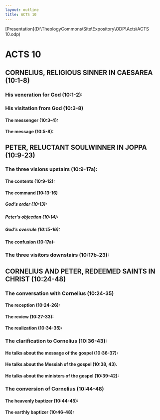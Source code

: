 ```yaml
---
layout: outline
title: ACTS 10
---
```

[Presentation](D:\TheologyCommons\Site\Expository\ODP\Acts\ACTS 10.odp)
# ACTS 10 
## CORNELIUS, RELIGIOUS SINNER IN CAESAREA (10:1-8) 
###  His veneration for God (10:1-2): 
###  His visitation from God (10:3-8) 
####  The messenger (10:3-4): 
####  The message (10:5-8): 
## PETER, RELUCTANT SOULWINNER IN JOPPA (10:9-23) 
###  The three visions upstairs (10:9-17a): 
####  The contents (10:9-12): 
####  The command (10:13-16) 
#####  God\'s order (10:13): 
#####  Peter\'s objection (10:14): 
#####  God\'s overrule (10:15-16): 
####  The confusion (10:17a): 
###  The three visitors downstairs (10:17b-23): 
## CORNELIUS AND PETER, REDEEMED SAINTS IN CHRIST (10:24-48) 
###  The conversation with Cornelius (10:24-35) 
####  The reception (10:24-26): 
####  The review (10:27-33): 
####  The realization (10:34-35): 
###  The clarification to Cornelius (10:36-43): 
####  He talks about the message of the gospel (10:36-37): 
####  He talks about the Messiah of the gospel (10:38, 43). 
####  He talks about the ministers of the gospel (10:39-42): 
###  The conversion of Cornelius (10:44-48) 
####  The heavenly baptizer (10:44-45): 
####  The earthly baptizer (10:46-48): 
